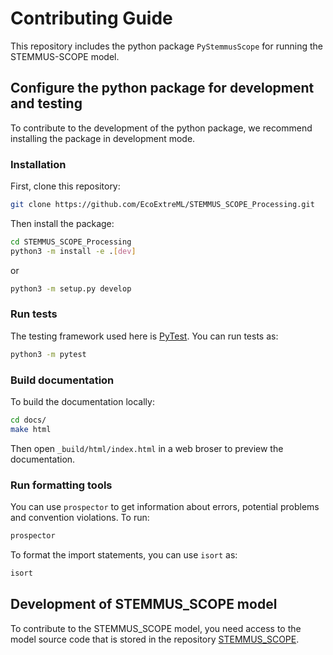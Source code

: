 # Contributing Guide

This repository includes the python package `PyStemmusScope` for running the STEMMUS-SCOPE model.

## Configure the python package for development and testing

To contribute to the development of the python package, we recommend installing
the package in development mode.


### Installation

First, clone this repository:

```sh
git clone https://github.com/EcoExtreML/STEMMUS_SCOPE_Processing.git
```

Then install the package:

```sh
cd STEMMUS_SCOPE_Processing
python3 -m install -e .[dev]
```

or

```sh
python3 -m setup.py develop
```

### Run tests

The testing framework used here is [PyTest](https://pytest.org). You can run
tests as:

```sh
python3 -m pytest
```

### Build documentation

To build the documentation locally:

```sh
cd docs/
make html
```

Then open `_build/html/index.html` in a web broser to preview the documentation.

### Run formatting tools

You can use `prospector` to get information about errors, potential problems and convention violations. To run:

```sh
prospector
```

To format the import statements, you can use `isort` as:

```sh
isort
```

## Development of STEMMUS_SCOPE model

<!-- markdown-link-check-disable-next-line -->
To contribute to the STEMMUS_SCOPE model, you need access to the model source code that is stored in the repository [STEMMUS_SCOPE](https://github.com/EcoExtreML/STEMMUS_SCOPE).
